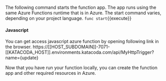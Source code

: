 The following command starts the function app. The app runs using the same Azure Functions runtime that is in Azure. The start command varies, depending on your project language.
`func start`{{execute}}

#### Javascript

You can get access javascript azure function by opening following link in the browser.
https://[[HOST_SUBDOMAIN]]-7071-[[KATACODA_HOST]].environments.katacoda.com/api/MyHttpTrigger?name={update}

Now that you have run your function locally, you can create the function app and other required resources in Azure.
